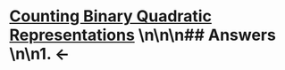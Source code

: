 # [Counting Binary Quadratic Representations](https://projecteuler.net/problem=804) \n\n\n## Answers \n\n1. &larr;
